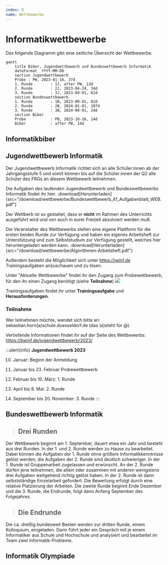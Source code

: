 ```yaml
---
index: 0
name: Wettbewerbe
---
```


# Informatikwettbewerbe
Das folgende Diagramm gibt eine zeitliche Übersicht der Wettbewerbe.

```mermaid
gantt
    title Biber, Jugendwettbewerb und Bundeswettbewerb Informatik
    dateFormat  YYYY-MM-DD
    section Jugendwettbewerb
    Probe : PW, 2023-01-16, 37d
    1. Runde        : 1J, after PW, 13d
    2. Runde        : 2J, 2023-04-24, 34d
    3. Runde        : 3J, 2023-09-01, 81d
    section Bundeswettbewerb
    1. Runde        : 1B, 2023-09-01, 82d
    2. Runde        : 2B, 2024-01-01, 107d
    3. Runde        : 3B, 2024-09-01, 24d
    section Biber
    Probe           : PB, 2023-10-16, 14d
    Biber           : after PB, 14d
```
  
## Informatikbiber
## Jugendwettbewerb Informatik
Der Jugendwettbewerb Informatik richtet sich an alle Schüler:innen ab der Jahrgangsstufe 5 und somit können bis auf die Schüler:innen der Q2 alle Schüler des FRGs an diesem Wettbewerb teilnehmen.

Die Aufgaben des laufenden Jugendwettbewerb und Bundeswettbewerbs Informatik findet ihr hier.
:download[Herunterladen]{src="/download/wettbewerbe/Bundeswettbewerb_41_Aufgabenblatt_WEB.pdf"}

Der Wettberb ist so gestaltet, dass er **nicht** im Rahmen des Unterrichts ausgeführt wird und von euch in eurer Freizeit absolviert werden muß.

Die Veranstalter des Wettbewerbs stellen eine eigene Plattform für die ersten beiden Runde zur Verfügung und haben ein eigenes Arbeitsheft zur Unterstützung und zum Selbststudium zur Verfügung gestellt, welches hier heruntergeladen werden kann.
:download[Herunterladen]{src="/download/wettbewerbe/Algorithmen-Arbeitsheft.pdf"}

Außerdem besteht die Möglichkeit sich unter https://jwinf.de Trainingsaufgaben anzuschauen und zu lösen.

Unter "Aktuelle Wettbewerbe" findet ihr den Zugang zum Probewettbewerb, für den ihr einen Zugang benötigt (siehe **Teilnahme**)
![](/Bilder/wettbewerbe/Wettbewerseite.png)

Trainingsaufgaben findet ihr unter **Trainingsaufgabe** und **Herausforderungen**.

### Teilnahme
Wer teilnehmen möchte, wendet sich bitte an:
sebastian.horn(a)schule.duesseldorf.de (das (a)steht für @).

Vertiefende Informationen findet ihr auf der Seite des Wettbewerbs: https://bwinf.de/jugendwettbewerb/2023/

:::alert{info}
**Jugendwettbewerb 2023**

10. Januar: Beginn der Anmeldung

16. Januar bis 23. Februar Probewettbewerb

27. Februar bis 10. März: 1. Runde

24. April bis 8. Mai: 2. Runde

1. September bis 20. November: 3. Runde
:::


## Bundeswettbewerb Informatik

> ## Drei Runden
Der Wettbewerb beginnt am 1. September, dauert etwa ein Jahr und besteht aus drei Runden. In der 1. und 2. Runde werden zu Hause zu bearbeitet. Dabei können die Aufgaben der 1. Runde ohne größere Informatikkenntnisse gelöst werden; die Aufgaben der 2. Runde sind deutlich schwieriger. In der 1. Runde ist Gruppenarbeit zugelassen und erwünscht. An der 2. Runde dürfen jene teilnehmen, die allein oder zusammen mit anderen wenigstens drei Aufgaben weitgehend richtig gelöst haben. In der 2. Runde ist dann selbstständige Einzelarbeit gefordert. Die Bewertung erfolgt durch eine relative Platzierung der Arbeiten. Die zweite Runde beginnt Ende Dezember und die 3. Runde, die Endrunde, folgt dann Anfang September des Folgejahres.

> ## Die Endrunde
Die ca. dreißig bundesweit Besten werden zur dritten Runde, einem Kolloquium, eingeladen. Darin führt jeder ein Gespräch mit je einem Informatiker aus Schule und Hochschule und analysiert und bearbeitet im Team zwei Informatik-Probleme.
## Informatik Olympiade